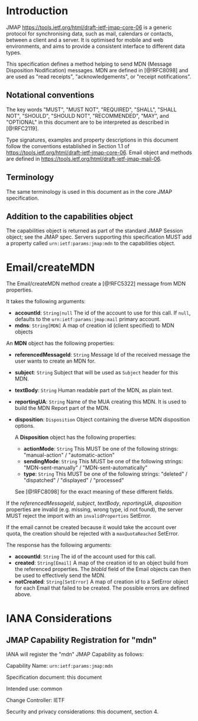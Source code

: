 # Introduction

JMAP <https://tools.ietf.org/html/draft-ietf-jmap-core-06> is a generic protocol for synchronising data, such as mail, calendars or contacts, between a client and a server. It is optimised for mobile and web environments, and aims to provide a consistent interface to different data types.

This specification defines a method helping to send MDN (Message Disposition Nodification) messages. MDN are defined in [@!RFC8098] and are used as "read receipts", "acknowledgements", or "receipt notifications".

## Notational conventions

The key words "MUST", "MUST NOT", "REQUIRED", "SHALL", "SHALL NOT", "SHOULD", "SHOULD NOT", "RECOMMENDED", "MAY", and "OPTIONAL" in this document are to be interpreted as described in [@!RFC2119].

Type signatures, examples and property descriptions in this document follow the conventions established in Section 1.1 of <https://tools.ietf.org/html/draft-ietf-jmap-core-06>.
Email object and methods are defined in <https://tools.ietf.org/html/draft-ietf-jmap-mail-06>.

## Terminology

The same terminology is used in this document as in the core JMAP specification.

## Addition to the capabilities object

The capabilities object is returned as part of the standard JMAP Session object; see the JMAP spec. Servers supporting *this* specification MUST add a property called `urn:ietf:params:jmap:mdn` to the capabilities object.


# Email/createMDN

The Email/createMDN method create a [@!RFC5322] message from MDN properties.

It takes the following arguments:

- **accountId**: `String|null`
  The id of the account to use for this call. If `null`, defaults to the `urn:ietf:params:jmap:mail` primary account.
- **mdns**: `String[MDN]`
  A map of creation id (client specified) to MDN objects

An **MDN** object has the following properties:

- **referencedMessageId**: `String`
  Message Id of the received message the user wants to create an MDN for.
- **subject**: `String`
  Subject that will be used as `Subject` header for this MDN.
- **textBody**: `String`
  Human readable part of the MDN, as plain text.
- **reportingUA**: `String`
  Name of the MUA creating this MDN. It is used to build the MDN Report part of the MDN.
- **disposition**: `Disposition`
  Object containing the diverse MDN disposition options.

  A **Disposition** object has the following properties:

  - **actionMode**: `String`
    This MUST be one of the following strings: "manual-action" / "automatic-action"
  - **sendingMode**: `String`
    This MUST be one of the following strings: "MDN-sent-manually" / "MDN-sent-automatically"
  - **type**: `String`
    This MUST be one of the following strings: "deleted" / "dispatched" / "displayed" / "processed"

  See [@!RFC8098] for the exact meaning of these different fields.

If the *referencedMessageId*, *subject*, *textBody*, *reportingUA*, *disposition* properties are invalid (e.g. missing, wrong type, id not found), the server MUST reject the import with an `invalidProperties` SetError.

If the email cannot be created because it would take the account over quota, the creation should be rejected with a `maxQuotaReached` SetError.

The response has the following arguments:

- **accountId**: `String`
  The id of the account used for this call.
- **created**: `String[Email]`
  A map of the creation id to an object build from the referenced properties. The *blobId* field of the Email objects can then be used to effectively send the MDN.
- **notCreated**: `String[SetError]`
  A map of creation id to a SetError object for each Email that failed to be created. The possible errors are defined above.

# IANA Considerations

## JMAP Capability Registration for "mdn"

IANA will register the "mdn" JMAP Capability as follows:

Capability Name: `urn:ietf:params:jmap:mdn`

Specification document: this document

Intended use: common

Change Controller: IETF

Security and privacy considerations: this document, section 4.

